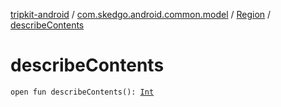 [tripkit-android](../../index.md) / [com.skedgo.android.common.model](../index.md) / [Region](index.md) / [describeContents](./describe-contents.md)

# describeContents

`open fun describeContents(): `[`Int`](https://kotlinlang.org/api/latest/jvm/stdlib/kotlin/-int/index.html)